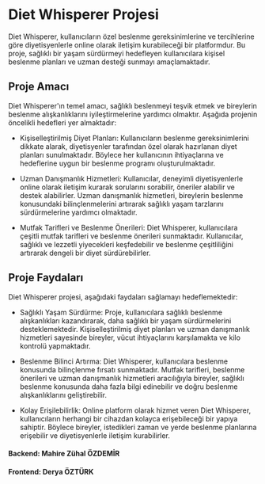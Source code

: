 # Diet Whisperer Projesi
Diet Whisperer, kullanıcıların özel beslenme gereksinimlerine ve tercihlerine göre diyetisyenlerle online olarak iletişim kurabileceği bir platformdur. Bu proje, sağlıklı bir yaşam sürdürmeyi hedefleyen kullanıcılara kişisel beslenme planları ve uzman desteği sunmayı amaçlamaktadır.

## Proje Amacı
Diet Whisperer'ın temel amacı, sağlıklı beslenmeyi teşvik etmek ve bireylerin beslenme alışkanlıklarını iyileştirmelerine yardımcı olmaktır. Aşağıda projenin öncelikli hedefleri yer almaktadır:

- Kişiselleştirilmiş Diyet Planları: Kullanıcıların beslenme gereksinimlerini dikkate alarak, diyetisyenler tarafından özel olarak hazırlanan diyet planları sunulmaktadır. Böylece her kullanıcının ihtiyaçlarına ve hedeflerine uygun bir beslenme programı oluşturulmaktadır.

- Uzman Danışmanlık Hizmetleri: Kullanıcılar, deneyimli diyetisyenlerle online olarak iletişim kurarak sorularını sorabilir, öneriler alabilir ve destek alabilirler. Uzman danışmanlık hizmetleri, bireylerin beslenme konusundaki bilinçlenmelerini artırarak sağlıklı yaşam tarzlarını sürdürmelerine yardımcı olmaktadır.

- Mutfak Tarifleri ve Beslenme Önerileri: Diet Whisperer, kullanıcılara çeşitli mutfak tarifleri ve beslenme önerileri sunmaktadır. Kullanıcılar, sağlıklı ve lezzetli yiyecekleri keşfedebilir ve beslenme çeşitliliğini artırarak dengeli bir diyet sürdürebilirler.

## Proje Faydaları
Diet Whisperer projesi, aşağıdaki faydaları sağlamayı hedeflemektedir:

- Sağlıklı Yaşam Sürdürme: Proje, kullanıcılara sağlıklı beslenme alışkanlıkları kazandırarak, daha sağlıklı bir yaşam sürdürmelerini desteklemektedir. Kişiselleştirilmiş diyet planları ve uzman danışmanlık hizmetleri sayesinde bireyler, vücut ihtiyaçlarını karşılamakta ve kilo kontrolü yapmaktadır.

- Beslenme Bilinci Artırma: Diet Whisperer, kullanıcılara beslenme konusunda bilinçlenme fırsatı sunmaktadır. Mutfak tarifleri, beslenme önerileri ve uzman danışmanlık hizmetleri aracılığıyla bireyler, sağlıklı beslenme konusunda daha fazla bilgi edinebilir ve doğru beslenme alışkanlıklarını geliştirebilir.

- Kolay Erişilebilirlik: Online platform olarak hizmet veren Diet Whisperer, kullanıcıların herhangi bir cihazdan kolayca erişebileceği bir yapıya sahiptir. Böylece bireyler, istedikleri zaman ve yerde beslenme planlarına erişebilir ve diyetisyenlerle iletişim kurabilirler.

#### Backend: Mahire Zühal ÖZDEMİR
#### Frontend: Derya ÖZTÜRK

